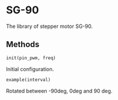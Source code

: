 # SG-90
The library of stepper motor SG-90.

## Methods
```python
init(pin_pwm, freq)
```
Initial configuration.

```python
example(interval)
```
Rotated between -90deg, 0deg and 90 deg.